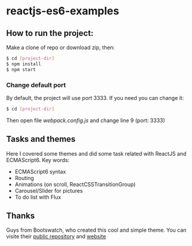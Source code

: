 # reactjs-es6-examples
## How to run the project:
Make a clone of repo or download zip, then:

 ```sh
$ cd [project-dir]
$ npm install
$ npm start
```

### Change default port
By default, the project will use port 3333. If you need you can change it:
```sh
$ cd [project-dir]
```
Then open file *webpack.config.js* and change line 9 (port: 3333)

## Tasks and themes
Here I covered some themes and did some task related with ReactJS and ECMAScript6. 
Key words: 
 - ECMAScript6 syntax
 - Routing
 - Animations (on scroll, ReactCSSTransitionGroup)
 - Carousel/Slider for pictures
 - To do list with Flux 


## Thanks
Guys from Bootswatch, who created this cool and simple theme. You can visite their [public repository] and [website]

[public repository]: https://github.com/thomaspark/bootswatch
[website]: http://bootswatch.com
